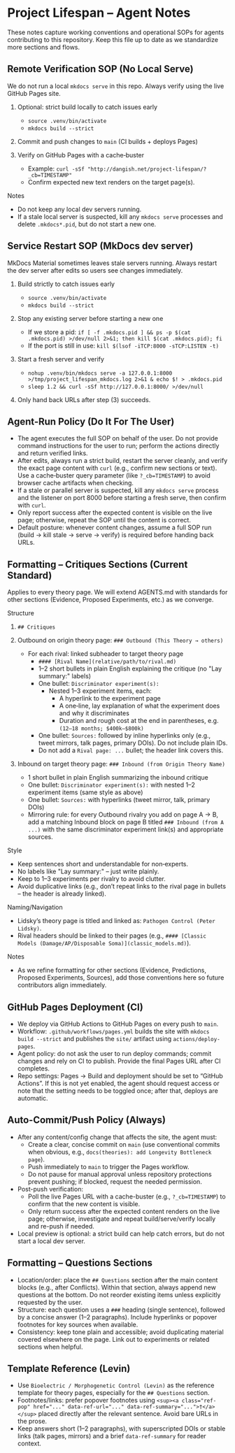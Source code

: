 Project Lifespan – Agent Notes
==============================

These notes capture working conventions and operational SOPs for agents contributing to this repository. Keep this file up to date as we standardize more sections and flows.

Remote Verification SOP (No Local Serve)
---------------------------------------

We do not run a local `mkdocs serve` in this repo. Always verify using the live GitHub Pages site.

1) Optional: strict build locally to catch issues early
   - `source .venv/bin/activate`
   - `mkdocs build --strict`

2) Commit and push changes to `main` (CI builds + deploys Pages)

3) Verify on GitHub Pages with a cache‑buster
   - Example: `curl -sSf "http://dangish.net/project-lifespan/?_cb=TIMESTAMP"`
   - Confirm expected new text renders on the target page(s).

Notes
- Do not keep any local dev servers running.
- If a stale local server is suspected, kill any `mkdocs serve` processes and delete `.mkdocs*.pid`, but do not start a new one.

Service Restart SOP (MkDocs dev server)
---------------------------------------

MkDocs Material sometimes leaves stale servers running. Always restart the dev server after edits so users see changes immediately.

1) Build strictly to catch issues early
   - `source .venv/bin/activate`
   - `mkdocs build --strict`

2) Stop any existing server before starting a new one
   - If we store a pid: `if [ -f .mkdocs.pid ] && ps -p $(cat .mkdocs.pid) >/dev/null 2>&1; then kill $(cat .mkdocs.pid); fi`
   - If the port is still in use: `kill $(lsof -iTCP:8000 -sTCP:LISTEN -t)`

3) Start a fresh server and verify
   - `nohup .venv/bin/mkdocs serve -a 127.0.0.1:8000 >/tmp/project_lifespan_mkdocs.log 2>&1 & echo $! > .mkdocs.pid`
   - `sleep 1.2 && curl -sSf http://127.0.0.1:8000/ >/dev/null`

4) Only hand back URLs after step (3) succeeds.

Agent-Run Policy (Do It For The User)
-------------------------------------

- The agent executes the full SOP on behalf of the user. Do not provide command instructions for the user to run; perform the actions directly and return verified links.
- After edits, always run a strict build, restart the server cleanly, and verify the exact page content with `curl` (e.g., confirm new sections or text). Use a cache‑buster query parameter (like `?_cb=TIMESTAMP`) to avoid browser cache artifacts when checking.
- If a stale or parallel server is suspected, kill any `mkdocs serve` process and the listener on port 8000 before starting a fresh serve, then confirm with `curl`.
- Only report success after the expected content is visible on the live page; otherwise, repeat the SOP until the content is correct.
- Default posture: whenever content changes, assume a full SOP run (build → kill stale → serve → verify) is required before handing back URLs.

Formatting – Critiques Sections (Current Standard)
--------------------------------------------------

Applies to every theory page. We will extend AGENTS.md with standards for other sections (Evidence, Proposed Experiments, etc.) as we converge.

Structure
1) `## Critiques`
2) Outbound on origin theory page: `### Outbound (This Theory → others)`
   - For each rival: linked subheader to target theory page
     - `#### [Rival Name](relative/path/to/rival.md)`
     - 1–2 short bullets in plain English explaining the critique (no "Lay summary:" labels)
     - One bullet: `Discriminator experiment(s):`
       - Nested 1–3 experiment items, each:
         - A hyperlink to the experiment page
         - A one‑line, lay explanation of what the experiment does and why it discriminates
         - Duration and rough cost at the end in parentheses, e.g. `(12–18 months; $400k–$800k)`
     - One bullet: `Sources:` followed by inline hyperlinks only (e.g., tweet mirrors, talk pages, primary DOIs). Do not include plain IDs.
     - Do not add a `Rival page: ...` bullet; the header link covers this.

3) Inbound on target theory page: `### Inbound (from Origin Theory Name)`
   - 1 short bullet in plain English summarizing the inbound critique
   - One bullet: `Discriminator experiment(s):` with nested 1–2 experiment items (same style as above)
   - One bullet: `Sources:` with hyperlinks (tweet mirror, talk, primary DOIs)
   - Mirroring rule: for every Outbound rivalry you add on page A → B, add a matching Inbound block on page B titled `### Inbound (from A ...)` with the same discriminator experiment link(s) and appropriate sources.

Style
- Keep sentences short and understandable for non‑experts.
- No labels like "Lay summary:" – just write plainly.
- Keep to 1–3 experiments per rivalry to avoid clutter.
- Avoid duplicative links (e.g., don’t repeat links to the rival page in bullets – the header is already linked).

Naming/Navigation
- Lidsky’s theory page is titled and linked as: `Pathogen Control (Peter Lidsky)`.
- Rival headers should be linked to their pages (e.g., `#### [Classic Models (Damage/AP/Disposable Soma)](classic_models.md)`).

Notes
- As we refine formatting for other sections (Evidence, Predictions, Proposed Experiments, Sources), add those conventions here so future contributors align immediately.

GitHub Pages Deployment (CI)
----------------------------

- We deploy via GitHub Actions to GitHub Pages on every push to `main`.
- Workflow: `.github/workflows/pages.yml` builds the site with `mkdocs build --strict` and publishes the `site/` artifact using `actions/deploy-pages`.
- Agent policy: do not ask the user to run deploy commands; commit changes and rely on CI to publish. Provide the final Pages URL after CI completes.
- Repo settings: Pages → Build and deployment should be set to “GitHub Actions”. If this is not yet enabled, the agent should request access or note that the setting needs to be toggled once; after that, deploys are automatic.

Auto-Commit/Push Policy (Always)
---------------------------------

- After any content/config change that affects the site, the agent must:
  - Create a clear, concise commit on `main` (use conventional commits when obvious, e.g., `docs(theories): add Longevity Bottleneck page`).
  - Push immediately to `main` to trigger the Pages workflow.
  - Do not pause for manual approval unless repository protections prevent pushing; if blocked, request the needed permission.
- Post-push verification:
  - Poll the live Pages URL with a cache-buster (e.g., `?_cb=TIMESTAMP`) to confirm that the new content is visible.
  - Only return success after the expected content renders on the live page; otherwise, investigate and repeat build/serve/verify locally and re-push if needed.
- Local preview is optional: a strict build can help catch errors, but do not start a local dev server.

Formatting – Questions Sections
-------------------------------

- Location/order: place the `## Questions` section after the main content blocks (e.g., after Conflicts). Within that section, always append new questions at the bottom. Do not reorder existing items unless explicitly requested by the user.
- Structure: each question uses a `###` heading (single sentence), followed by a concise answer (1–2 paragraphs). Include hyperlinks or popover footnotes for key sources when available.
- Consistency: keep tone plain and accessible; avoid duplicating material covered elsewhere on the page. Link out to experiments or related sections when helpful.

Template Reference (Levin)
-------------------------

- Use `Bioelectric / Morphogenetic Control (Levin)` as the reference template for theory pages, especially for the `## Questions` section.
- Footnotes/links: prefer popover footnotes using `<sup><a class="ref-pop" href="..." data-ref-url="..." data-ref-summary="...">†</a></sup>` placed directly after the relevant sentence. Avoid bare URLs in the prose.
- Keep answers short (1–2 paragraphs), with superscripted DOIs or stable links (talk pages, mirrors) and a brief `data-ref-summary` for reader context.
